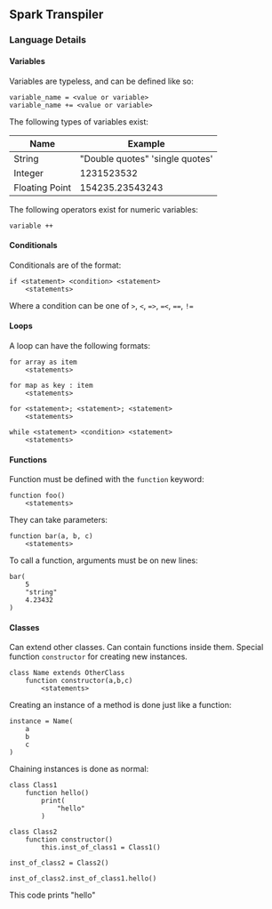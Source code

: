 ## Spark Transpiler

### Language Details

#### Variables

Variables are typeless, and can be defined like so:

```
variable_name = <value or variable>
variable_name += <value or variable>
```

The following types of variables exist:

| Name | Example |
| ---| --- |
| String | "Double quotes" 'single quotes' |
| Integer | 1231523532 |
| Floating Point | 154235.23543243 |

The following operators exist for numeric variables:

```
variable ++
```
#### Conditionals

Conditionals are of the format:

```
if <statement> <condition> <statement>
    <statements>
```

Where a condition can be one of `>`, `<`, `=>`, `=<`, `==`, `!=`

#### Loops

A loop can have the following formats:

```
for array as item
    <statements>

for map as key : item
    <statements>

for <statement>; <statement>; <statement>
    <statements>

while <statement> <condition> <statement>
    <statements>
```

#### Functions

Function must be defined with the `function` keyword:

```
function foo()
    <statements>
```

They can take parameters:

```
function bar(a, b, c)
    <statements>
```

To call a function, arguments must be on new lines:

```
bar(
    5
    "string"
    4.23432
)
```

#### Classes

Can extend other classes. Can contain functions inside them.
Special function `constructor` for creating new instances.

```
class Name extends OtherClass
    function constructor(a,b,c)
        <statements>
```

Creating an instance of a method is done just like a function:

```
instance = Name(
    a
    b
    c
)
```

Chaining instances is done as normal:

```
class Class1
    function hello()
        print(
			"hello"
		)

class Class2
    function constructor()
        this.inst_of_class1 = Class1()

inst_of_class2 = Class2()

inst_of_class2.inst_of_class1.hello()
```

This code prints "hello"